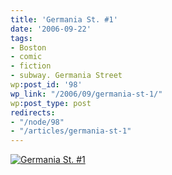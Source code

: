 ```yaml
---
title: 'Germania St. #1'
date: '2006-09-22'
tags:
- Boston
- comic
- fiction
- subway. Germania Street
wp:post_id: '98'
wp_link: "/2006/09/germania-st-1/"
wp:post_type: post
redirects:
- "/node/98"
- "/articles/germania-st-1"
---
```


  [ ![Germania St. #1](http://static.flickr.com/79/250013030_e3d45c735a_o.jpg) ](http://www.flickr.com/photos/bensheldon/250013030/ "Photo Sharing")
